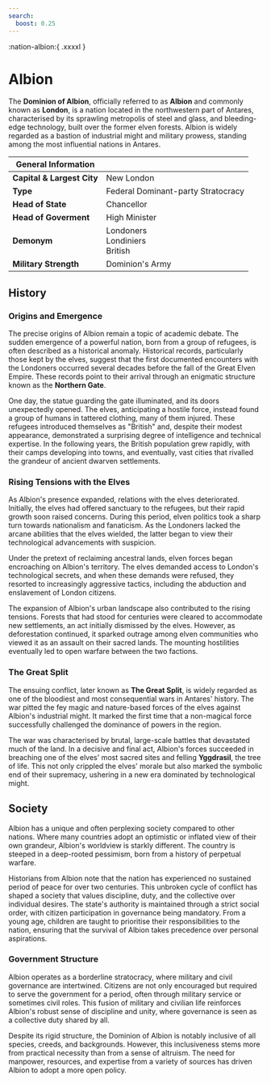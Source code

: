 ```yaml
---
search:
  boost: 0.25
---
```


:nation-albion:{ .xxxxl }

# Albion

The **Dominion of Albion**, officially referred to as **Albion** and commonly known as **London**, is a nation located in the northwestern part of Antares, characterised by its sprawling metropolis of steel and glass, and bleeding-edge technology, built over the former elven forests. Albion is widely regarded as a bastion of industrial might and military prowess, standing among the most influential nations in Antares.

| General Information | |
|---|---|
| **Capital & Largest City** | New London |
| **Type** | Federal Dominant-party Stratocracy |
| **Head of State** | Chancellor |
| **Head of Goverment** | High Minister |
| **Demonym** | Londoners <br>Londiniers <br>British |
| **Military Strength** | Dominion's Army |

## History

### Origins and Emergence

The precise origins of Albion remain a topic of academic debate. The sudden emergence of a powerful nation, born from a group of refugees, is often described as a historical anomaly. Historical records, particularly those kept by the elves, suggest that the first documented encounters with the Londoners occurred several decades before the fall of the Great Elven Empire. These records point to their arrival through an enigmatic structure known as the **Northern Gate**.

One day, the statue guarding the gate illuminated, and its doors unexpectedly opened. The elves, anticipating a hostile force, instead found a group of humans in tattered clothing, many of them injured. These refugees introduced themselves as "British" and, despite their modest appearance, demonstrated a surprising degree of intelligence and technical expertise. In the following years, the British population grew rapidly, with their camps developing into towns, and eventually, vast cities that rivalled the grandeur of ancient dwarven settlements.

### Rising Tensions with the Elves

As Albion's presence expanded, relations with the elves deteriorated. Initially, the elves had offered sanctuary to the refugees, but their rapid growth soon raised concerns. During this period, elven politics took a sharp turn towards nationalism and fanaticism. As the Londoners lacked the arcane abilities that the elves wielded, the latter began to view their technological advancements with suspicion. 

Under the pretext of reclaiming ancestral lands, elven forces began encroaching on Albion's territory. The elves demanded access to London's technological secrets, and when these demands were refused, they resorted to increasingly aggressive tactics, including the abduction and enslavement of London citizens.

The expansion of Albion's urban landscape also contributed to the rising tensions. Forests that had stood for centuries were cleared to accommodate new settlements, an act initially dismissed by the elves. However, as deforestation continued, it sparked outrage among elven communities who viewed it as an assault on their sacred lands. The mounting hostilities eventually led to open warfare between the two factions.

### The Great Split

The ensuing conflict, later known as **The Great Split**, is widely regarded as one of the bloodiest and most consequential wars in Antares' history. The war pitted the fey magic and nature-based forces of the elves against Albion's industrial might. It marked the first time that a non-magical force successfully challenged the dominance of powers in the region.

The war was characterised by brutal, large-scale battles that devastated much of the land. In a decisive and final act, Albion's forces succeeded in breaching one of the elves' most sacred sites and felling **Yggdrasil**, the tree of life. This not only crippled the elves' morale but also marked the symbolic end of their supremacy, ushering in a new era dominated by technological might.

## Society

Albion has a unique and often perplexing society compared to other nations. Where many countries adopt an optimistic or inflated view of their own grandeur, Albion's worldview is starkly different. The country is steeped in a deep-rooted pessimism, born from a history of perpetual warfare.

Historians from Albion note that the nation has experienced no sustained period of peace for over two centuries. This unbroken cycle of conflict has shaped a society that values discipline, duty, and the collective over individual desires. The state's authority is maintained through a strict social order, with citizen participation in governance being mandatory. From a young age, children are taught to prioritise their responsibilities to the nation, ensuring that the survival of Albion takes precedence over personal aspirations.

### Government Structure

Albion operates as a borderline stratocracy, where military and civil governance are intertwined. Citizens are not only encouraged but required to serve the government for a period, often through military service or sometimes civil roles. This fusion of military and civilian life reinforces Albion's robust sense of discipline and unity, where governance is seen as a collective duty shared by all.

Despite its rigid structure, the Dominion of Albion is notably inclusive of all species, creeds, and backgrounds. However, this inclusiveness stems more from practical necessity than from a sense of altruism. The need for manpower, resources, and expertise from a variety of sources has driven Albion to adopt a more open policy.
